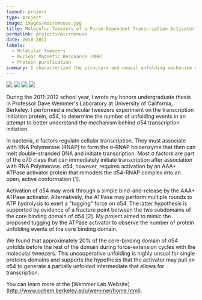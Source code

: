 ```yaml
---
layout: project
type: project
image: images/micromouse.jpg
title: Molecular Tweezers of a Force-Dependent Transcription Activator
permalink: projects/micromouse
date: 2010-2013
labels:
  - Molecular Tweezers
  - Nuclear Magnetic Resonance (NMR)
  - Protein purification
summary: I characterized the structure and unusal unfolding mechanism of a bacterial transcription factor.
---
```


<div class="ui small rounded images">
  <img class="ui image" src="../images/micromouse-robot.png">
  <img class="ui image" src="../images/micromouse-robot-2.jpg">
  <img class="ui image" src="../images/micromouse.jpg">
  <img class="ui image" src="../images/micromouse-circuit.png">
</div>

During the 2011-2012 school year, I wrote my honors undergraduate thesis in Professor Dave Wemmer's Laboratory at University of California, Berkeley. I performed a molecular tweezers experiment on the transcription initiation protein, σ54, to determine the number of unfolding events in an attempt to better understand the mechanism behind σ54 transcription initiation.

In bacteria, σ factors regulate cellular transcription. They must associate with RNA Polymerase (RNAP) to form the σ-RNAP holoenzyme that then can melt double-stranded DNA and initiate transcription. Most σ factors are part of the σ70 class that can immediately initiate transcription after association with RNA Polymerase. σ54, however, requires activation by an AAA+ ATPase activator protein that remodels the σ54-RNAP complex into an open, active conformation [1].

Activation of σ54 may work through a simple bind-and-release by the AAA+ ATPase activator. Alternatively, the ATPase may perform multiple rounds to ATP hydrolysis to exert a "tugging" force on σ54. The latter hypothesis is supported by evidence of a fracture point between the two subdomains of the core binding domain of σ54 [2]. My project aimed to mimic the proposed tugging by the ATPase activator to observe the number of protein unfolding events of the core binding domain. 

We found that approximately 20% of the core-binding domain of σ54 unfolds before the rest of the domain during force-extension cycles with the molecular tweezers. This uncooperative unfolding is highly unsual for single proteins domains and supports the hypothesis that the activator may pull on σ54 to generate a partially unfolded intermediate that allows for transcription. 

You can learn more at the [Wemmer Lab Website] (http://www.cchem.berkeley.edu/wemmer/home.html).



